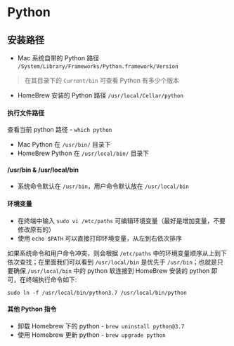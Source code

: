 # Python


## 安装路径

- Mac 系统自带的 Python 路径 `/System/Library/Frameworks/Python.framework/Version` 
> 在其目录下的 `Current/bin` 可查看 Python 有多少个版本
- HomeBrew 安装的 Python 路径 `/usr/local/Cellar/python` 

#### 执行文件路径

查看当前 python 路径 - `which python`

- Mac Python 在 `/usr/bin/` 目录下
- HomeBrew Python 在 `/usr/local/bin/` 目录下

#### /usr/bin & /usr/local/bin

- 系统命令默认在 `/usr/bin`，用户命令默认放在 `/usr/local/bin`


#### **环境变量**
- 在终端中输入 `sudo vi /etc/paths` 可编辑环境变量（最好是增加变量，不要修改原有的）
- 使用 `echo $PATH` 可以直接打印环境变量，从左到右依次排序


如果系统命令和用户命令冲突，则会根据 `/etc/paths` 中的环境变量顺序从上到下依次查找；在里面我们可以看到 `/usr/local/bin` 是优先于 `/usr/bin`；也就是只要确保 `/usr/local/bin` 中的 python 软连接到 HomeBrew 安装的 python 即可，在终端执行命令如下:

`sudo ln -f /usr/local/bin/python3.7 /usr/local/bin/python`

#### 其他 Python 指令

- 卸载 Homebrew 下的 python - `brew uninstall python@3.7`
- 使用 Homebrew 更新 python - `brew upgrade python`
